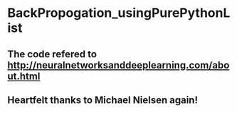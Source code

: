 # BackPropogation_usingPurePythonList
## The code refered to http://neuralnetworksanddeeplearning.com/about.html 
## Heartfelt thanks to Michael Nielsen again!
